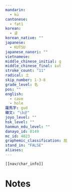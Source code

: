 ```yaml
---
mandarin:
  - kū
cantonese:
  - fat1
korean:
  - 굴
korean_native: ""
japanese:
  - KUTSU
japanese_nanori: ""
vietnamese:
middle_chinese_initial: g
middle_chinese_final: ɨut
stroke_count: "11"
radical: 土
skip_number: 1-3-8
grade_level: 名
pos: ""
english:
  - cave
  - hole
羅馬字: gud
韓文: "\b굳"
joyo_level: ""
hsk_level: ""
hanmun_edu_level: ""
danayo_id: 8149
mc_id: 4823
graphemic_classification: 屈
stand_in: "FALSE"
aliases:
---
```

```meta-bind-embed
[[nav/char_info]]
```

# Notes

